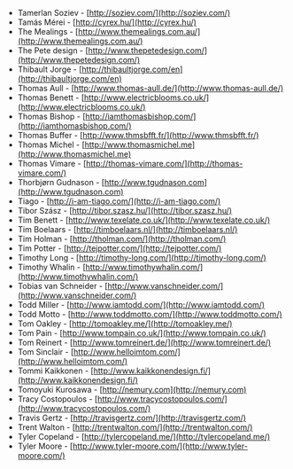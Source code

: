  * Tamerlan Soziev - [http://soziev.com/](http://soziev.com/)
 * Tamás Mérei - [http://cyrex.hu/](http://cyrex.hu/)
 * The Mealings - [http://www.themealings.com.au/](http://www.themealings.com.au/)
 * The Pete design - [http://www.thepetedesign.com/](http://www.thepetedesign.com/)
 * Thibault Jorge - [http://thibaultjorge.com/en](http://thibaultjorge.com/en)
 * Thomas Aull - [http://www.thomas-aull.de/](http://www.thomas-aull.de/)
 * Thomas Benett - [http://www.electricblooms.co.uk/](http://www.electricblooms.co.uk/)
 * Thomas Bishop - [http://iamthomasbishop.com/](http://iamthomasbishop.com/)
 * Thomas Buffer - [http://www.thmsbfft.fr/](http://www.thmsbfft.fr/)
 * Thomas Michel - [http://www.thomasmichel.me](http://www.thomasmichel.me)
 * Thomas Vimare - [http://thomas-vimare.com/](http://thomas-vimare.com/)
 * Thorbjørn Gudnason - [http://www.tgudnason.com](http://www.tgudnason.com)
 * Tiago - [http://i-am-tiago.com/](http://i-am-tiago.com/)
 * Tibor Szász - [http://tibor.szasz.hu/](http://tibor.szasz.hu/)
 * Tim Benett - [http://www.texelate.co.uk/](http://www.texelate.co.uk/)
 * Tim Boelaars - [http://timboelaars.nl/](http://timboelaars.nl/)
 * Tim Holman - [http://tholman.com/](http://tholman.com/)
 * Tim Potter - [http://tejpotter.com/](http://tejpotter.com/)
 * Timothy Long - [http://timothy-long.com/](http://timothy-long.com/)
 * Timothy Whalin - [http://www.timothywhalin.com/](http://www.timothywhalin.com/)
 * Tobias van Schneider - [http://www.vanschneider.com/](http://www.vanschneider.com/)
 * Todd Miller - [http://www.iamtodd.com/](http://www.iamtodd.com/)
 * Todd Motto - [http://www.toddmotto.com/](http://www.toddmotto.com/)
 * Tom Oakley - [http://tomoakley.me/](http://tomoakley.me/)
 * Tom Pain - [http://www.tompain.co.uk/](http://www.tompain.co.uk/)
 * Tom Reinert - [http://www.tomreinert.de/](http://www.tomreinert.de/)
 * Tom Sinclair  - [http://www.helloimtom.com/](http://www.helloimtom.com/)
 * Tommi Kaikkonen - [http://www.kaikkonendesign.fi/](http://www.kaikkonendesign.fi/)
 * Tomoyuki Kurosawa - [http://nemury.com](http://nemury.com)
 * Tracy Costopoulos - [http://www.tracycostopoulos.com/](http://www.tracycostopoulos.com/)
 * Travis Gertz - [http://travisgertz.com/](http://travisgertz.com/)
 * Trent Walton - [http://trentwalton.com/](http://trentwalton.com/)
 * Tyler Copeland - [http://tylercopeland.me/](http://tylercopeland.me/)
 * Tyler Moore - [http://www.tyler-moore.com/](http://www.tyler-moore.com/)